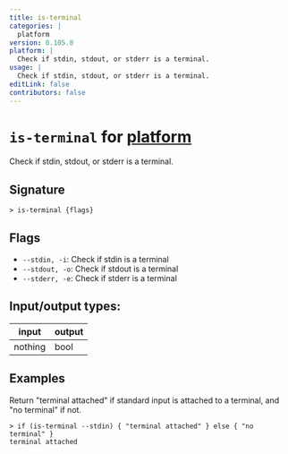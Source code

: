 ```yaml
---
title: is-terminal
categories: |
  platform
version: 0.105.0
platform: |
  Check if stdin, stdout, or stderr is a terminal.
usage: |
  Check if stdin, stdout, or stderr is a terminal.
editLink: false
contributors: false
---
```

<!-- This file is automatically generated. Please edit the command in https://github.com/nushell/nushell instead. -->

# `is-terminal` for [platform](/commands/categories/platform.md)

<div class='command-title'>Check if stdin, stdout, or stderr is a terminal.</div>

## Signature

```> is-terminal {flags} ```

## Flags

 -  `--stdin, -i`: Check if stdin is a terminal
 -  `--stdout, -o`: Check if stdout is a terminal
 -  `--stderr, -e`: Check if stderr is a terminal


## Input/output types:

| input   | output |
| ------- | ------ |
| nothing | bool   |
## Examples

Return "terminal attached" if standard input is attached to a terminal, and "no terminal" if not.
```nu
> if (is-terminal --stdin) { "terminal attached" } else { "no terminal" }
terminal attached
```
